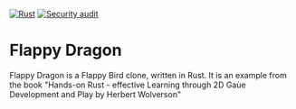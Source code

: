 [![Rust](https://github.com/CristaLCorp/FlappyDragon/actions/workflows/rust.yml/badge.svg)](https://github.com/CristaLCorp/FlappyDragon/actions/workflows/rust.yml)
[![Security audit](https://github.com/CristaLCorp/FlappyDragon/actions/workflows/audit.yaml/badge.svg)](https://github.com/CristaLCorp/FlappyDragon/actions/workflows/audit.yaml)

# Flappy Dragon

Flappy Dragon is a Flappy Bird clone, written in Rust.
It is an example from the book "Hands-on Rust - effective Learning through 2D Gaùe Development and Play by Herbert Wolverson"
